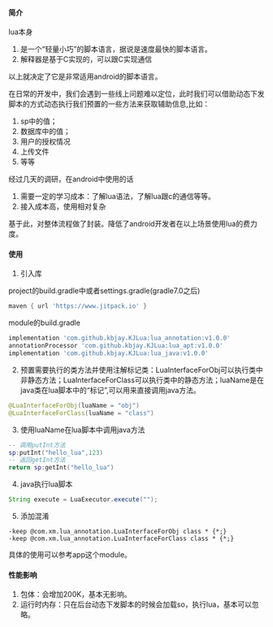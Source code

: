 #### 简介
lua本身
1. 是一个“轻量小巧”的脚本语言，据说是速度最快的脚本语言。
2. 解释器是基于C实现的，可以跟C实现通信

以上就决定了它是非常适用android的脚本语言。
   
在日常的开发中，我们会遇到一些线上问题难以定位，此时我们可以借助动态下发脚本的方式动态执行我们预置的一些方法来获取辅助信息,比如：
1. sp中的值；
2. 数据库中的值；
3. 用户的授权情况
4. 上传文件
5. 等等

经过几天的调研，在android中使用的话
1. 需要一定的学习成本：了解lua语法，了解lua跟c的通信等等。
2. 接入成本高，使用相对复杂
   
基于此，对整体流程做了封装。降低了android开发者在以上场景使用lua的费力度。

#### 使用
1. 引入库

project的build.gradle中或者settings.gradle(gradle7.0之后)
```groovy
maven { url 'https://www.jitpack.io' }
```

module的build.gradle
```groovy
implementation 'com.github.kbjay.KJLua:lua_annotation:v1.0.0'
annotationProcessor 'com.github.kbjay.KJLua:lua_apt:v1.0.0'
implementation 'com.github.kbjay.KJLua:lua_java:v1.0.0'
```

2. 预置需要执行的类方法并使用注解标记类：LuaInterfaceForObj可以执行类中非静态方法；LuaInterfaceForClass可以执行类中的静态方法；luaName是在java类在lua脚本中的“标记”,可以用来直接调用java方法。
```JAVA
@LuaInterfaceForObj(luaName = "obj")
@LuaInterfaceForClass(luaName = "class")
```

3. 使用luaName在lua脚本中调用java方法
```lua
-- 调用putInt方法
sp:putInt("hello_lua",123)
-- 返回getInt方法
return sp:getInt("hello_lua")
```

4. java执行lua脚本
```java
String execute = LuaExecutor.execute("");
```

5. 添加混淆
```properties
-keep @com.xm.lua_annotation.LuaInterfaceForObj class * {*;}
-keep @com.xm.lua_annotation.LuaInterfaceForClass class * {*;}
```

具体的使用可以参考app这个module。

#### 性能影响
1. 包体：会增加200K，基本无影响。
2. 运行时内存：只在后台动态下发脚本的时候会加载so，执行lua，基本可以忽略。